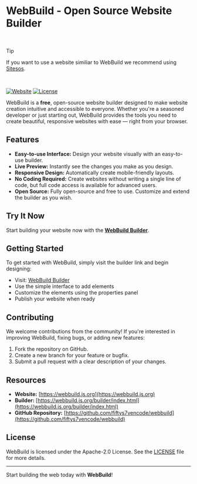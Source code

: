 # WebBuild - Open Source Website Builder

<br>

> [!TIP]  
> If you want to use a website similiar to WebBuild we recommend using [Sitesos](https://sitesos.github.io).

<br>

[![Website](https://img.shields.io/website?url=https%3A%2F%2Fwebbuild.js.org)](https://fiftys7vencode.github.io/upptime/history/web-build)
[![License](https://img.shields.io/github/license/fiftys7vencode/webbuild)](https://github.com/fiftys7vencode/webbuild/blob/main/LICENSE)

WebBuild is a **free**, open-source website builder designed to make website creation intuitive and accessible to everyone. Whether you're a seasoned developer or just starting out, WebBuild provides the tools you need to create beautiful, responsive websites with ease — right from your browser.

## Features

- **Easy-to-use Interface:** Design your website visually with an easy-to-use builder.
- **Live Preview:** Instantly see the changes you make as you design.
- **Responsive Design:** Automatically create mobile-friendly layouts.
- **No Coding Required:** Create websites without writing a single line of code, but full code access is available for advanced users.
- **Open Source:** Fully open-source and free to use. Customize and extend the builder as you wish.

## Try It Now

Start building your website now with the **[WebBuild Builder](https://webbuild.js.org/builder/index.html)**.

## Getting Started

To get started with WebBuild, simply visit the builder link and begin designing:

- Visit: [WebBuild Builder](https://webbuild.js.org/builder/index.html)
- Use the simple interface to add elements
- Customize the elements using the properties panel
- Publish your website when ready

## Contributing

We welcome contributions from the community! If you're interested in improving WebBuild, fixing bugs, or adding new features:

1. Fork the repository on GitHub.
2. Create a new branch for your feature or bugfix.
3. Submit a pull request with a clear description of your changes.

## Resources

- **Website:** [https://webbuild.js.org](https://webbuild.js.org)
- **Builder:** [https://webbuild.js.org/builder/index.html](https://webbuild.js.org/builder/index.html)
- **GitHub Repository:** [https://github.com/fiftys7vencode/webbuild](https://github.com/fiftys7vencode/webbuild)

## License

WebBuild is licensed under the Apache-2.0 License. See the [LICENSE](https://github.com/fiftys7vencode/webbuild/blob/main/LICENSE) file for more details.

---

Start building the web today with **WebBuild**!
